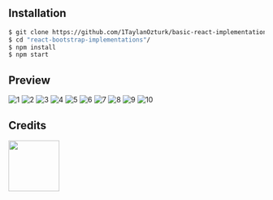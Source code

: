 ## Installation
```bash
$ git clone https://github.com/1TaylanOzturk/basic-react-implementations.git
$ cd "react-bootstrap-implementations"/
$ npm install
$ npm start
```

## Preview
![1](https://user-images.githubusercontent.com/81323808/130360653-0b4a4a73-a688-4ea8-bb30-3a45355c17c3.png)
![2](https://user-images.githubusercontent.com/81323808/130360655-520d7a2e-905e-48ca-9adb-6e5bb5b349fc.png)
![3](https://user-images.githubusercontent.com/81323808/130360656-2e55a1c6-0094-4464-8f65-32c80a24dba6.png)
![4](https://user-images.githubusercontent.com/81323808/130360657-471c6541-c671-45e2-bfb6-c70d6c5ef457.png)
![5](https://user-images.githubusercontent.com/81323808/130360659-80485b87-be61-4bce-b7c4-55d4f3b44fe3.png)
![6](https://user-images.githubusercontent.com/81323808/130360660-bc8c3b6d-5434-4411-af48-4c1516348700.png)
![7](https://user-images.githubusercontent.com/81323808/130360662-051d4bde-35bf-4da3-af95-ec45f54dc0fc.png)
![8](https://user-images.githubusercontent.com/81323808/130360738-71c3ed65-59fc-410e-b913-08976c9a2554.png)
![9](https://user-images.githubusercontent.com/81323808/130360664-ebdb4681-0c19-4736-896c-18d271e0aad3.png)
![10](https://user-images.githubusercontent.com/81323808/130360665-4a9d1659-2ada-4c01-b392-fb0bab24d8ad.png)

## Credits
<img src="https://avatars.githubusercontent.com/u/81323808?v=4" width="100px"></img>

